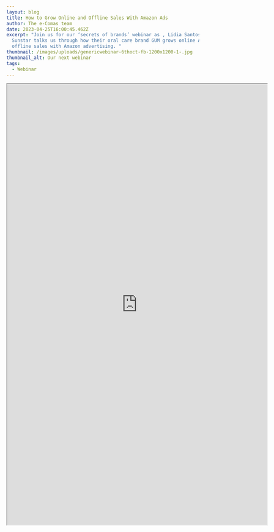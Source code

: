 ```yaml
---
layout: blog
title: How to Grow Online and Offline Sales With Amazon Ads
author: The e-Comas team
date: 2023-04-25T16:00:45.462Z
excerpt: "Join us for our ‘secrets of brands’ webinar as , Lidia Santos from
  Sunstar talks us through how their oral care brand GUM grows online AND
  offline sales with Amazon advertising. "
thumbnail: /images/uploads/genericwebinar-6thoct-fb-1200x1200-1-.jpg
thumbnail_alt: Our next webinar
tags:
  - Webinar
---
```

<iframe src="https://us02web.zoom.us/webinar/register/WN_t8gK4CgRRZmZbUXj68rejA#/registration" width="680" height="1150"></iframe>